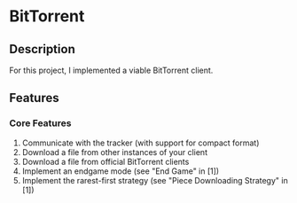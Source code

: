 # BitTorrent

## Description

For this project, I implemented a viable BitTorrent client. 
## Features

### Core Features

 1. Communicate with the tracker (with support for compact format)
 2. Download a file from other instances of your client
 3. Download a file from official BitTorrent clients
 4. Implement an endgame mode (see "End Game" in [1])
 5. Implement the rarest-first strategy (see "Piece Downloading Strategy"
    in [1])






